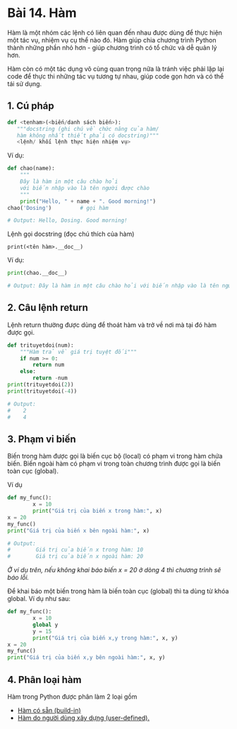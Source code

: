 # Bài 14. Hàm

Hàm là một nhóm các lệnh có liên quan đến nhau được dùng để thực hiện một tác vụ, nhiệm vụ cụ thể nào đó. Hàm giúp chia chương trình Python thành những phần nhỏ hơn - giúp chương trình có tổ chức và dễ quản lý hơn.

Hàm còn có một tác dụng vô cùng quan trọng nữa là tránh việc phải lặp lại code để thực thi những tác vụ tương tự nhau, giúp code gọn hơn và có thể tái sử dụng.

## 1. Cú pháp

```python
def <tenham>(<biến/danh sách biến>):
   """docstring (ghi chú về chức năng của hàm/
   hàm không nhất thiết phải có docstring)"""
   <lệnh/ khối lệnh thực hiện nhiệm vụ>
```

Ví dụ:

```python
def chao(name):
    """
    Đây là hàm in một câu chào hỏi 
    với biến nhập vào là tên người được chào
    """
    print("Hello, " + name + ". Good morning!")
chao('Dosing')         # gọi hàm

# Output: Hello, Dosing. Good morning!
```

Lệnh gọi docstring \(đọc chú thích của hàm\)

`print(<tên hàm>.__doc__)`

Ví dụ:

```python
print(chao.__doc__)

# Output: Đây là hàm in một câu chào hỏi với biến nhập vào là tên người được chào
```

## 2. Câu lệnh return

Lệnh return thường được dùng để thoát hàm và trở về nơi mà tại đó hàm được gọi.

```python
def trituyetdoi(num):
    """Hàm trả về giá trị tuyệt đối"""
    if num >= 0:
        return num
    else:
        return -num
print(trituyetdoi(2))
print(trituyetdoi(-4))

# Output:
#    2
#    4
```



## 3. Phạm vi biến

Biến trong hàm được gọi là biến cục bộ \(local\) có phạm vi trong hàm chứa biến. Biến ngoài hàm có phạm vi trong toàn chương trình được gọi là biến toàn cục \(global\).

Ví dụ

```python
def my_func():
        x = 10
        print("Giá trị của biến x trong hàm:", x)
x = 20
my_func()
print("Giá trị của biến x bên ngoài hàm:", x)

# Output:
#        Giá trị của biến x trong hàm: 10 
#        Giá trị của biến x ngoài hàm: 20
```

_Ở ví dụ trên, nếu không khai báo biến x = 20 ở dòng 4 thì chương trình sẽ báo lỗi._

Để khai báo một biến trong hàm là biến toàn cục \(global\) thì ta dùng từ khóa global. Ví dụ như sau:

```python
def my_func():
        x = 10
        global y
        y = 15
        print("Giá trị của biến x,y trong hàm:", x, y)
x = 20
my_func()
print("Giá trị của biến x,y bên ngoài hàm:", x, y)
```

## 4. Phân loại hàm

Hàm trong Python được phân làm 2 loại gồm 

* [Hàm có sẵn \(build-in\) ](https://www.programiz.com/python-programming/built-in-function)
* [Hàm do người dùng xây dựng \(user-defined\).](https://www.programiz.com/python-programming/user-defined-function)






